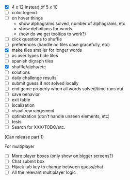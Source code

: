 -[x] 4 x 12 instead of 5 x 10
-[ ] color legend
-[ ] on hover things
    - show alphagrams solved, number of alphagrams, etc
    - show definitions for words.
    - (how do we get tooltips to work?)
-[ ] click questions to shuffle
-[ ] preferences (handle no tiles case gracefully, etc)
-[x] make tiles smaller for longer words
-[ ] as user types hide tiles
-[ ] spanish digraph tiles
-[x] shuffle/alpha/etc
-[ ] solutions
-[ ] daily challenge results
-[ ] submit guess if not solved locally
-[ ] end game properly when all words solved/time runs out
-[ ] save behavior
-[ ] exit table
-[ ] localization
-[ ] visual rearrangement
-[ ] optimization (don't handle unseen elements, etc)
-[ ] tests
-[ ] Search for XXX/TODO/etc.

(Can release part 1)

For multiplayer
-[ ] More player boxes (only show on bigger screens?)
-[ ] Chat submit box
-[ ] Hijack tab key to change between guess/chat
-[ ] All the relevant multiplayer logic
